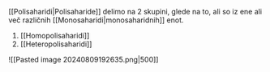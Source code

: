 [[Polisaharidi|Polisaharide]] delimo na 2 skupini, glede na to, ali so iz ene ali več različnih [[Monosaharidi|monosaharidnih]] enot.
1. [[Homopolisaharidi]]
2. [[Heteropolisaharidi]]

![[Pasted image 20240809192635.png|500]]